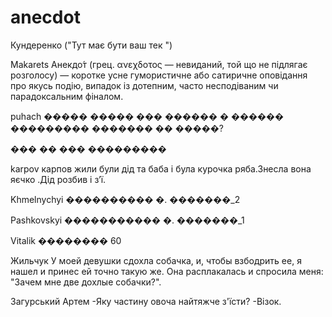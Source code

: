 # anecdot

Кундеренко  ("Тут має бути ваш тек  ")

Makarets
Анекдо́т (грец. ανεχδοτος — невиданий, той що не підлягає розголосу) — 
коротке усне гумористичне або сатиричне оповідання про якусь подію, 
випадок із дотепним, часто несподіваним чи парадоксальним фіналом.

puhach
����� �����
��� ������ � ������ ��������� ������� �� �����?

��� �� ��� ���������

karpov
карпов 
жили були дід та баба і була курочка ряба.Знесла вона яєчко .Дід розбив і з’ї.

Khmelnychyi
���������� �.  �������_2

Pashkovskyi
����������� �. �������_1 

Vitalik
�������� 60

Жильчук
У моей девушки сдохла собачка, и,
чтобы взбодрить ее, я нашел и 
принес ей точно такую же. 
Она расплакалась и спросила меня:
"Зачем мне две дохлые собачки?".

Загурський Артем
-Яку частину овоча найтяжче з'їсти?
-Візок.

